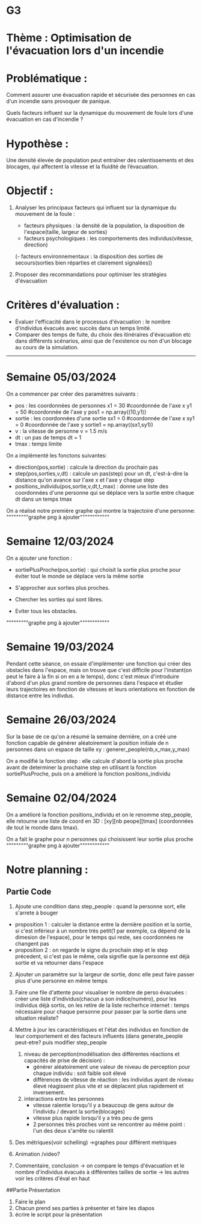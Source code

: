 # G3

# Thème : Optimisation de l'évacuation lors d'un incendie

# Problématique : 
Comment assurer une évacuation rapide et sécurisée des personnes en cas d'un incendie sans provoquer de panique.

Quels facteurs influent sur la dynamique du mouvement de foule lors d'une évacuation en cas d'incendie ?

# Hypothèse : 
Une densité élevée de population peut entraîner des ralentissements et des blocages, qui affectent la vitesse et la fluidité de l’évacuation.

# Objectif :
1. Analyser les principaux facteurs qui influent sur la dynamique du mouvement de la foule :
    - facteurs physiques : la densité de la population, la disposition de l'espace(taille, largeur de sorties)
    - facteurs psychologiques : les comportements des individus(vitesse, direction)
  
    (- facteurs environnementaux : la disposition des sorties de secours(sorties bien réparties et clairement signalées))

2. Proposer des recommandations pour optimiser les stratégies d'évacuation

# Critères d'évaluation :
- Évaluer l'efficacité dans le processus d'évacuation : le nombre d'individus évacués avec succès dans un temps limité.
- Comparer des temps de fuite, du choix des itinéraires d'évacuation etc dans différents scénarios, ainsi que de l'existence ou non d'un blocage au cours de la simulation.

-------------------------------------------------------------------------


# Semaine 05/03/2024
On a commencer par créer des paramètres suivants :
- pos : les coordonnées de personnes
  x1 = 30 #coordonnée de l'axe x
  y1 = 50 #coordonnée de l'axe y
  pos1 = np.array((10,y1))
- sortie : les coordonnées d'une sortie
  sx1 = 0 #coordonnée de l'axe x
  sy1 = 0 #coordonnée de l'axe y
  sortie1 = np.array((sx1,sy1))
- v : la vitesse de personne
  v = 1.5 m/s
- dt : un pas de temps
  dt = 1
- tmax : temps limite

On a implémenté les fonctons suivantes:
- direction(pos,sortie) : calcule la direction du prochain pas
- step(pos,sorties,v,dt) : calcule un pas(step) pour un dt, c'est-à-dire la distance qu'on avance sur l'axe x et l'axe y chaque step
- positions_individu(pos,sortie,v,dt,t_max) : donne une liste des coordonnées d'une personne qui se déplace vers la sortie entre chaque dt dans un temps tmax

On a réalisé notre première graphe qui montre la trajectoire d'une personne:
"""""""""graphe png à ajouter""""""""""""


# Semaine 12/03/2024
On a ajouter une fonction : 
- sortiePlusProche(pos,sortie) : qui choisit la sortie plus proche pour éviter tout le monde se déplace vers la même sortie
  
- S'approcher aux sorties plus proches.
- Chercher les sorties qui sont libres.
- Eviter tous les obstacles.

"""""""""graphe png à ajouter""""""""""""



# Semaine 19/03/2024
Pendant cette séance, on essaie d'implémenter une fonction qui créer des obstacles dans l'espace, mais on trouve que c'est difficile pour l'instant(on peut le faire à la fin si on en a le temps), donc c'est mieux d'introduire d'abord d'un plus grand nombre de personnes dans l'espace et étudier leurs trajectoires en fonction de vitesses et leurs orientations en fonction de distance entre les indivdus.



# Semaine 26/03/2024
Sur la base de ce qu'on a résumé la semaine dernière, on a créé une fonction capable de générer aléatoirement la position initiale de n personnes dans un espace de taille xy : generer_people(nb,x_max,y_max)

On a modifié la fonction step : elle calcule d'abord la sortie plus proche avant de determiner la prochaine step en utilisant la fonction sortiePlusProche, puis on a amélioré la fonction positions_individu



# Semaine 02/04/2024
On a amélioré la fonction positions_individu et on le renomme step_people, elle retourne une liste de coord en 3D : [xy][nb peope][tmax] (coordonnées de tout le monde dans tmax). 

On a fait le graphe pour n personnes qui choisissent leur sortie plus proche
"""""""""graphe png à ajouter""""""""""""





# Notre planning :

## Partie Code
1. Ajoute une condition dans step_people : quand la personne sort, elle s'arrete à bouger
  - proposition 1 : calculer la distance entre la dernière position et la sortie, si c'est inférieur à un nombre très petit(1 par exemple, ca dépend de la dimesion de l'espace), pour le temps qui reste, ses coordonnées ne changent pas
  - proposition 2 : on regarde le signe du prochain step et le step précedent, si c'est pas le même, cela signifie que la personne est déjà sortie et va retourner dans l'espace


2. Ajouter un paramètre sur la largeur de sortie, donc elle peut faire passer plus d'une personne en même temps


3. Faire une file d'attente pour visualiser le nombre de perso évacuées : créer une liste d'individus(chacun a son indice/numéro), pour les individus déjà sortis, on les retire de la liste
recherhce internet : temps nécessaire pour chaque personne pour passer par la sortie dans une situation réaliste?


4. Mettre à jour les caractéristiques et l'état des individus en fonction de leur comportement et des facteurs influents (dans generate_people peut-etre? puis modifier step_people
    1. niveau de perception(modélisation des différentes réactions et capacités de prise de décision) :
        - générer aléatoirement une valeur de niveau de perception pour chaque individu : soit faible soit élevé
        - différences de vitesse de réaction :  les individus ayant de niveau élevé réagissent plus vite et se déplacent plus rapidement et inversement.
    2. interactions entre les personnes
        - vitesse ralentie lorsqu'il y a beaucoup de gens autour de l'individu / devant la sortie(blocages)
        - vitesse plus rapide lorsqu'il y a très peu de gens
        - 2 personnes très proches vont se rencontrer au même point : l'un des deux s'arrête ou ralentit


5. Des métriques(voir schelling) ->graphes pour différent metriques

6. Animation /video?

7. Commentaire, conclusion
-> on compare le temps d'évacuation et le nombre d'individus évacués à différentes tailles de sortie
-> les autres voir les critères d'éval en haut



##Partie Présentation
1. Faire le plan
2. Chacun prend ses parties à présenter et faire les diapos
3. écrire le script pour la présentation

